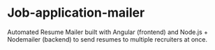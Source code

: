 # Job-application-mailer
Automated Resume Mailer built with Angular (frontend) and Node.js + Nodemailer (backend) to send resumes to multiple recruiters at once.
